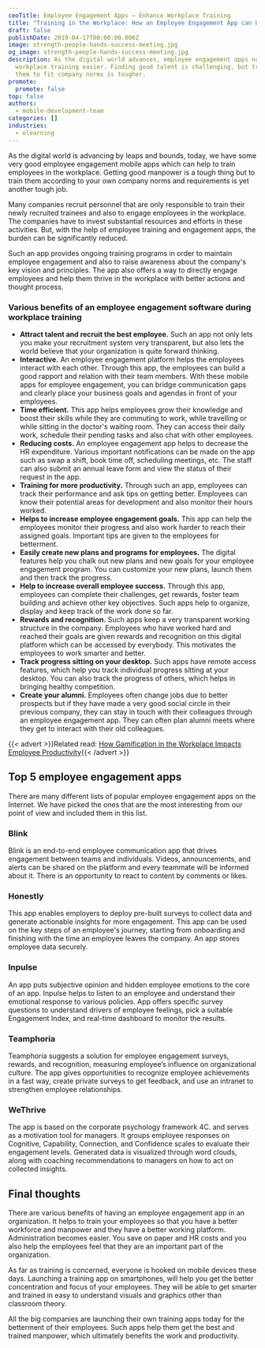 ```yaml
---
ceoTitle: Employee Engagement Apps – Enhance Workplace Training
title: "Training in the Workplace: How an Employee Engagement App can Help"
draft: false
publishDate: 2019-04-17T00:00:00.000Z
image: strength-people-hands-success-meeting.jpg
og_image: strength-people-hands-success-meeting.jpg
description: As the digital world advances, employee engagement apps now make
  workplace training easier. Finding good talent is challenging, but training
  them to fit company norms is tougher.
promote:
  promote: false
top: false
authors:
  - mobile-development-team
categories: []
industries:
  - elearning
---
```

As the digital world is advancing by leaps and bounds, today, we have some very good employee engagement mobile apps which can help to train employees in the workplace. Getting good manpower is a tough thing but to train them according to your own company norms and requirements is yet another tough job.

Many companies recruit personnel that are only responsible to train their newly recruited trainees and also to engage employees in the workplace. The companies have to invest substantial resources and efforts in these activities. But, with the help of employee training and engagement apps, the burden can be significantly reduced.

Such an app provides ongoing training programs in order to maintain employee engagement and also to raise awareness about the company's key vision and principles. The app also offers a way to directly engage employees and help them thrive in the workplace with better actions and thought process.

### Various benefits of an employee engagement software during workplace training

* **Attract talent and recruit the best employee.** Such an app not only lets you make your recruitment system very transparent, but also lets the world believe that your organization is quite forward thinking.
* **Interactive.** An employee engagement platform helps the employees interact with each other. Through this app, the employees can build a good rapport and relation with their team members. With these mobile apps for employee engagement, you can bridge communication gaps and clearly place your business goals and agendas in front of your employees.
* **Time efficient.** This app helps employees grow their knowledge and boost their skills while they are commuting to work, while travelling or while sitting in the doctor's waiting room. They can access their daily work, schedule their pending tasks and also chat with other employees.
* **Reducing costs.** An employee engagement app helps to decrease the HR expenditure. Various important notifications can be made on the app such as swap a shift, book time off, scheduling meetings, etc. The staff can also submit an annual leave form and view the status of their request in the app.
* **Training for more productivity.** Through such an app, employees can track their performance and ask tips on getting better. Employees can know their potential areas for development and also monitor their hours worked.
* **Helps to increase employee engagement goals.** This app can help the employees monitor their progress and also work harder to reach their assigned goals. Important tips are given to the employees for betterment.
* **Easily create new plans and programs for employees.** The digital features help you chalk out new plans and new goals for your employee engagement program. You can customize your new plans, launch them and then track the progress.
* **Help to increase overall employee success.** Through this app, employees can complete their challenges, get rewards, foster team building and achieve other key objectives. Such apps help to organize, display and keep track of the work done so far.
* **Rewards and recognition.** Such apps keep a very transparent working structure in the company. Employees who have worked hard and reached their goals are given rewards and recognition on this digital platform which can be accessed by everybody. This motivates the employees to work smarter and better.
* **Track progress sitting on your desktop.** Such apps have remote access features, which help you track individual progress sitting at your desktop. You can also track the progress of others, which helps in bringing healthy competition.
* **Create your alumni.** Employees often change jobs due to better prospects but if they have made a very good social circle in their previous company, they can stay in touch with their colleagues through an employee engagement app. They can often plan alumni meets where they get to interact with their old colleagues.

{{< advert >}}Related read: [How Gamification in the Workplace Impacts Employee Productivity](https://anadea.info/blog/how-gamification-in-the-workplace-impacts-employee-productivity){{< /advert >}}

## Top 5 employee engagement apps
 There are many different lists of popular employee engagement apps on the Internet. We have picked the ones that are the most interesting from our point of view and included them in this list.

### Blink
Blink is an end-to-end employee communication app that drives engagement between teams and individuals. Videos, announcements, and alerts can be shared on the platform and every teammate will be informed about it. There is an opportunity to react to content by comments or likes.

### Honestly
This app enables employers to deploy pre-built surveys to collect data and generate actionable insights for more engagement. This app can be used on the key steps of an employee's journey, starting from onboarding and finishing with the time an employee leaves the company. An app stores employee data securely.

### Inpulse
An app puts subjective opinion and hidden employee emotions to the core of an app. Inpulse helps to listen to an employee and understand their emotional response to various policies. App offers specific survey questions to understand drivers of employee feelings, pick a suitable Engagement Index, and real-time dashboard to monitor the results.

### Teamphoria
Teamphoria suggests a solution for employee engagement surveys, rewards, and recognition, measuring employee’s influence on organizational culture. The app gives opportunities to recognize employee achievements in a fast way, create private surveys to get feedback, and use an intranet to strengthen employee relationships.

### WeThrive
The app is based on the corporate psychology framework 4C. and serves as a motivation tool for managers. It groups employee responses on Cognitive, Capability, Connection, and Confidence scales to evaluate their engagement levels. Generated data is visualized through word clouds, along with coaching recommendations to managers on how to act on collected insights.

## Final thoughts

There are various benefits of having an employee engagement app in an organization. It helps to train your employees so that you have a better workforce and manpower and they have a better working platform. Administration becomes easier. You save on paper and HR costs and you also help the employees feel that they are an important part of the organization.

As far as training is concerned, everyone is hooked on mobile devices these days. Launching a training app on smartphones, will help you get the better concentration and focus of your employees. They will be able to get smarter and trained in easy to understand visuals and graphics other than classroom theory.

All the big companies are launching their own training apps today for the betterment of their employees. Such apps help them get the best and trained manpower, which ultimately benefits the work and productivity.
